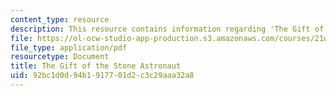 ```yaml
---
content_type: resource
description: This resource contains information regarding 'The Gift of the Stone Astronaut'.
file: https://ol-ocw-studio-app-production.s3.amazonaws.com/courses/21w-759-writing-science-fiction-spring-2016/92bc1d0d94b1917701d2c3c29aaa32a8_MIT21W_759S16_TheGift.pdf
file_type: application/pdf
resourcetype: Document
title: The Gift of the Stone Astronaut
uid: 92bc1d0d-94b1-9177-01d2-c3c29aaa32a8
---
```

